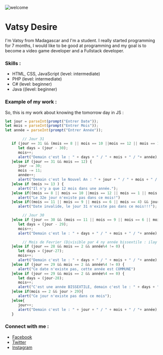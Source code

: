 ![welcome](https://github.com/desirehanri/saturday-welcome-to-my-profile.gif)
# Vatsy Desire 
I'm Vatsy from Madagascar and I'm a student. I really started programming for 7 months, I would like to be good at programming and my goal is to become a video game developer and a Fullstack developer.

### Skills :
* HTML, CSS, JavaScript (level: intermediate) 
* PHP (level: intermediate) 
* C# (level: beginner)
* Java ((level: beginner)

### Example of my work :
So, this is my work about knowing the tomorrow day in JS : 
```javascript
let jour = parseInt(prompt("Entrer Date"));
let mois = parseInt(prompt("Entrer Mois"));
let année = parseInt(prompt("Entrer Année"));

        // Jour 31
   if (jour == 31 && (mois == 8 || mois == 10 ||mois == 12 || mois == 1 || mois == 3 || mois == 5 || mois == 7)){
      let days = (jour - 30);
      mois++;
      alert("Demain c'est le : " + days + " / " + mois + " / "+ année);
   }else if (jour == 31 && mois == 12) {
      jour -= 30;
      mois -= 11;
      année++;
      alert("Demain c'est le Nouvel An : " + jour + " / " + mois + " / "+ année);
   }else if (mois >= 13 ) {
      alert("Il n'y a que 12 mois dans une année.");
   }else if((mois == 8 || mois == 10 ||mois == 12 || mois == 1 || mois == 3 || mois == 5 || mois == 7) && (jour > 31)){
      alert("Le 32e jour n'existe pas dans ce mois!")
   }else if((mois == 11 || mois == 9 || mois == 6 || mois == 4) && jour > 30){ 
      alert("Date invalide, le jour 31 n'existe pas dans ce mois!!!");

        // Jour 30
   }else if (jour == 30 && (mois == 11 || mois == 9 || mois == 6 || mois == 4)) {
      let days = (jour - 29);
      mois++;
      alert("Demain c'est le : " + days + " / " + mois + " / "+ année);

        // Mois de Fevrier (Divisible par 4 ny année bissextile : ilay manana 366 J (29 J ny mois de fevrier))
   }else if (jour == 28 && mois == 2 && année%4 != 0) {
      let days = (jour-27);
      mois++;
      alert("Demain c'est le : " + days + " / " + mois + " / "+ année);
   }else if (jour == 29 && mois == 2 && année%4 != 0) {
      alert("Ce date n'existe pas, cette année est COMMUNE")
   }else if (jour == 29 && mois == 2 && année%4 == 0) {
      let days = (jour-28);
      mois++;
      alert("C'est une année BISSEXTILE, demain c'est le : " + days + " / " + mois + " / "+ année);
   }else if(mois == 2 && jour > 29){
      alert("Ce jour n'existe pas dans ce mois");
   }else{
      jour++;
      alert("Demain c'est le : " + jour + " / " + mois + " / "+ année);
   }
```
### Connect with me : 
* [Facebook](https://facebook.com/bruce.bean.7982 "Vatsy Desire")
* [Twitter](https://twitter.com/desire_vatsy "Vatsy Desire")
* [Instagram](https://instagram.com/v_desire0 "Vatsy Desire")
